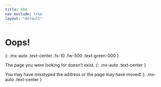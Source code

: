 ```yaml
---
title: 404
nav_exclude: true
layout: "default"
---
```


# Oops!
{: .mx-auto .text-center .fs-10 .fw-500 .text-green-000	}

The page you were looking for doesn’t exist.
{: .mx-auto .text-center }

You may have misstyped the address or the page may have moved!
{: .mx-auto .text-center }

